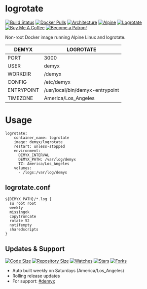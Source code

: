 # logrotate
[![Build Status](https://img.shields.io/travis/demyxco/logrotate?style=flat)](https://travis-ci.org/demyxco/logrotate)
[![Docker Pulls](https://img.shields.io/docker/pulls/demyx/logrotate?style=flat&color=blue)](https://hub.docker.com/r/demyx/logrotate)
[![Architecture](https://img.shields.io/badge/linux-amd64-important?style=flat&color=blue)](https://hub.docker.com/r/demyx/logrotate)
[![Alpine](https://img.shields.io/badge/alpine-3.13.1-informational?style=flat&color=blue)](https://hub.docker.com/r/demyx/logrotate)
[![Logrotate](https://img.shields.io/badge/logrotate-3.18.0-informational?style=flat&color=blue)](https://hub.docker.com/r/demyx/logrotate)
[![Buy Me A Coffee](https://img.shields.io/badge/buy_me_coffee-$5-informational?style=flat&color=blue)](https://www.buymeacoffee.com/VXqkQK5tb)
[![Become a Patron!](https://img.shields.io/badge/become%20a%20patron-$5-informational?style=flat&color=blue)](https://www.patreon.com/bePatron?u=23406156)

Non-root Docker image running Alpine Linux and logrotate.

DEMYX | LOGROTATE
--- | ---
PORT | 3000
USER | demyx
WORKDIR | /demyx
CONFIG | /etc/demyx
ENTRYPOINT | /usr/local/bin/demyx-entrypoint
TIMEZONE | America/Los_Angeles

# Usage
```
logrotate:
    container_name: logrotate
    image: demyx/logrotate
    restart: unless-stopped
    environment:
      DEMYX_INTERVAL
      DEMYX_PATH: /var/log/demyx
      TZ: America/Los_Angeles
    volumes:
      - /logs:/var/log/demyx
```

## logrotate.conf
```
${DEMYX_PATH}/*.log {
  su root root
  weekly
  missingok
  copytruncate
  rotate 52
  notifempty
  sharedscripts
}
```

## Updates & Support
[![Code Size](https://img.shields.io/github/languages/code-size/demyxco/logrotate?style=flat&color=blue)](https://github.com/demyxco/logrotate)
[![Repository Size](https://img.shields.io/github/repo-size/demyxco/logrotate?style=flat&color=blue)](https://github.com/demyxco/logrotate)
[![Watches](https://img.shields.io/github/watchers/demyxco/logrotate?style=flat&color=blue)](https://github.com/demyxco/logrotate)
[![Stars](https://img.shields.io/github/stars/demyxco/logrotate?style=flat&color=blue)](https://github.com/demyxco/logrotate)
[![Forks](https://img.shields.io/github/forks/demyxco/logrotate?style=flat&color=blue)](https://github.com/demyxco/logrotate)

* Auto built weekly on Saturdays (America/Los_Angeles)
* Rolling release updates
* For support: [#demyx](https://webchat.freenode.net/?channel=#demyx)
